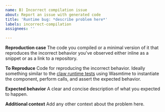 ```yaml
---
name: B) Incorrect compilation issue
about: Report an issue with generated code
title: 'Runtime bug: *describe problem here*'
labels: incorrect-compilation
assignees: ''

---
```


<!-- Only use this template when your code compiles without errors but behaves incorrectly when run. -->
<!-- Make sure that your issue is not already represented by an existing bug or feature request. -->

**Reproduction case**
The code you compiled or a minimal version of it that reproduces the incorrect behavior you've observed either inline as a snippet or as a link to a repository.

**To Reproduce**
Code for reproducing the incorrect behavior.
Ideally something similar to the [claw runtime tests](https://github.com/esoterra/claw-lang/blob/main/tests/runtime.rs) using Wasmtime to instantiate the component, perform calls, and assert the expected behavior.

**Expected behavior**
A clear and concise description of what you expected to happen.

**Additional context**
Add any other context about the problem here.
